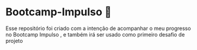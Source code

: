 #  Bootcamp-Impulso :rocket:

Esse repositório foi criado com a intenção de acompanhar o meu progresso no Bootcamp Impulso , e também irá ser usado como primeiro desafio de projeto 

